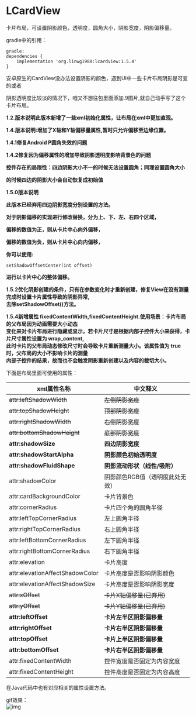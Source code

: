 # LCardView
卡片布局，可设置阴影颜色，透明度，圆角大小，阴影宽度，阴影偏移量。</br>

gradle中的引用：
~~~
gradle:
dependencies {
    implementation 'org.linwg1988:lcardview:1.5.4'
}
~~~

安卓原生的CardView没办法设置阴影的颜色，遇到UI中一些卡片布局阴影是可变的或者</br>

阴影透明度比较淡的情况下，咱又不想往包里面添加.9图片,就自己动手写了这个卡片布局。</br>

**1.2.版本说明此版本新增了一些xml初始化属性，让布局在xml中更加直观。**</br>

**1.4.版本说明:增加了X轴和Y轴偏移量属性,暂时只允许偏移至边缘位置。**</br>

**1.4.1修复Android P圆角失效的问题**</br>

**1.4.2修复因为偏移属性的增加导致阴影透明度影响背景色的问题**</br>

**控件存在的局限性：四边阴影大小不一的时候无法设置圆角；同理设置圆角大小**</br>

**的时候四边的阴影大小会自动恢复成初始值**</br>

**1.5.0版本说明**</br>

**此版本已经弃用四边阴影宽度分别设置的方法。**</br>

**对于阴影偏移的实现进行修改替换，分为上、下、左、右四个区域，**</br>

**偏移的数值为正，则从卡片中心向外偏移，**</br>

**偏移的数值为负，则从卡片中心向内偏移，**</br>

**你可以使用:**</br>
~~~
setShadowOffsetCenter(int offset)
~~~
**进行以卡片中心的整体偏移。**</br>

**1.5.2优化阴影创建的条件，只有在参数变化时才重新创建，修复View在没有测量完成时设置卡片属性导致的阴影异常,**</br>
**去除setShadowOffset()方法。**</br>

**1.5.4新增属性 fixedContentWidth,fixedContentHeight.使用场景：卡片布局的父布局因为动画需要大小动态**</br>
**变化来对卡片布局进行隐藏或显示，若卡片尺寸是根据内部子控件大小来获得，卡片尺寸属性设置为 wrap_content,**</br>
**此时卡片的父布局动态修改尺寸时会导致卡片重新测量大小。该属性值为 true 时，父布局的大小不影响卡片的测量**</br>
**内部子控件的结果，故而也不会触发阴影重新创建以及内容的裁切大小。**</br>

下面是布局里面可使用的属性：</br>

| xml属性名称 | 中文释义 |
| --- | --- |
| ~~attr:leftShadowWidth~~ | ~~左侧阴影宽度~~ |
| ~~attr:topShadowHeight~~ | ~~顶部阴影宽度~~ |
| ~~attr:rightShadowWidth~~ |~~右侧阴影宽度~~ |
| ~~attr:bottomShadowHeight~~ | ~~底部阴影宽度~~ |
| **attr:shadowSize** | **四边阴影宽度** |
| **attr:shadowStartAlpha** | **阴影颜色初始透明度** |
| **attr:shadowFluidShape** | **阴影流动形状（线性/吸附）** |
| attr:shadowColor | 阴影颜色RGB值（透明度此处无效） |
| attr:cardBackgroundColor | 卡片背景色 |
| attr:cornerRadius | 卡片四个角的圆角半径 |
| attr:leftTopCornerRadius | 左上圆角半径 |
| attr:rightTopCornerRadius | 右上圆角半径 |
| attr:leftBottomCornerRadius | 左下圆角半径 |
| attr:rightBottomCornerRadius | 右下圆角半径 |
| attr:elevation | 卡片高度 |
| attr:elevationAffectShadowColor | 卡片高度是否影响阴影颜色 |
| attr:elevationAffectShadowSize | 卡片高度是否影响阴影宽度 |
| ~~attr:xOffset~~ | ~~卡片X轴偏移量(已弃用)~~ |
| ~~attr:yOffset~~ | ~~卡片Y轴偏移量(已弃用)~~ |
| **attr:leftOffset** | **卡片左半区阴影偏移量** |
| **attr:rightOffset** | **卡片右半区阴影偏移量** |
| **attr:topOffset** | **卡片上半区阴影偏移量** |
| **attr:bottomOffset** | **卡片右半区阴影偏移量** |
| attr:fixedContentWidth | 控件宽度是否固定为内容宽度 |
| attr:fixedContentHeight | 控件高度是否固定为内容高度 |

在Java代码中也有对应相关的属性设置方法。

gif效果：</br>
 ![img](https://github.com/linwg1988/LCardView/blob/master/dem2.gif) 
